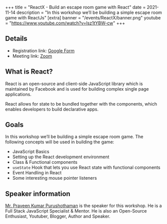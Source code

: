 +++
title = "ReactX - Build an escape room game with React"
date = 2021-11-14
description = "In this workshop we’ll be building a simple escape room game with ReactJs"
[extra]
banner = "/events/ReactX/banner.png"
youtube = "https://www.youtube.com/watch?v=lsz1tYBW-cw"
+++

## Details

-   Registration link: [Google
    Form](https://www.google.com/url?q=https://docs.google.com/forms/d/e/1FAIpQLSdUFgBIP-B8-sprFmXYsM2Ohnw7jvla0Blzong8LP-oZg0a5A/viewform?vc%3D0%26c%3D0%26w%3D1%26flr%3D0%26usp%3Dmail_form_link&source=gmail&ust=1636656883975000&usg=AFQjCNFVpKTFHqH_OZ-SqAR2_2AkJaVeJg)
-   Meeting link:
    [Zoom](https://zoom.us/j/99390700796?pwd=K2VVZTFiTUtGNEg0NS9jeCt5d2V0QT09)

## What is React?

React is an open-source and client-side JavaScript library which is
maintained by Facebook and is used for building complex single page
applications.

React allows for state to be bundled together with the components, which
enables developers to build declarative apps.

## Goals

In this workshop we’ll be building a simple escape room game. The
following concepts will be used in building the game:

-   JavaScript Basics
-   Setting up the React development environment
-   Class & Functional components
-   `useState` Hook that lets you use React state with functional components
-   Event Handling in React
-   Some interesting mouse pointer listeners

## Speaker information

[Mr. Praveen Kumar Purushothaman](https://praveen.science/) is the
speaker for this workshop. He is a Full Stack JavaScript Specialist &
Mentor. He is also an Open-Source Enthusiast, Youtuber, Blogger, Author
and Speaker.
